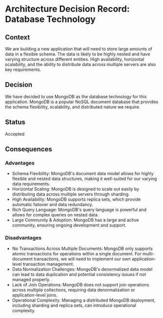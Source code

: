 # Architecture Decision Record: Database Technology

## Context

We are building a new application that will need to store large amounts of data in a flexible schema. The data is likely to be highly nested and have varying structure across different entities. High availability, horizontal scalability, and the ability to distribute data across multiple servers are also key requirements.

## Decision

We have decided to use MongoDB as the database technology for this application. MongoDB is a popular NoSQL document database that provides the schema flexibility, scalability, and distributed nature we require.

## Status

Accepted

## Consequences

### Advantages

* Schema Flexibility: MongoDB's document data model allows for highly flexible and nested data structures, making it well-suited for our varying data requirements.
* Horizontal Scaling: MongoDB is designed to scale out easily by distributing data across multiple servers through sharding.
* High Availability: MongoDB supports replica sets, which provide automatic failover and data redundancy.
* Rich Query Language: MongoDB's query language is powerful and allows for complex queries on nested data.
* Large Community & Adoption: MongoDB has a large and active community, ensuring ongoing development and support.

### Disadvantages

* No Transactions Across Multiple Documents: MongoDB only supports atomic transactions for operations within a single document. For multi-document transactions, we will need to implement our own application-level transaction management.
* Data Normalization Challenges: MongoDB's denormalized data model can lead to data duplication and potential consistency issues if not managed properly.
* Lack of Join Operations: MongoDB does not support join operations across multiple collections, requiring data denormalization or application-level joins.
* Operational Complexity: Managing a distributed MongoDB deployment, including sharding and replica sets, can introduce operational complexity.
